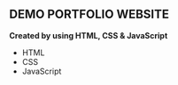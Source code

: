 ## DEMO PORTFOLIO WEBSITE

  **Created by using HTML, CSS & JavaScript**

   - HTML
   - CSS
   - JavaScript
